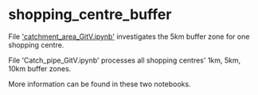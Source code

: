 # shopping_centre_buffer

File ['catchment_area_GitV.ipynb'](https://github.com/AURIN-OFFICE/shopping_centre_buffer/blob/main/catchment_area_GitV.ipynb) investigates the 5km buffer zone for one shopping centre.

File 'Catch_pipe_GitV.ipynb' processes all shopping centres' 1km, 5km, 10km buffer zones.

More information can be found in these two notebooks.
